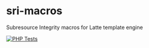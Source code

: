 # sri-macros
Subresource Integrity macros for Latte template engine

[![PHP Tests](https://github.com/spaze/sri-macros/actions/workflows/php.yml/badge.svg)](https://github.com/spaze/sri-macros/actions/workflows/php.yml)
